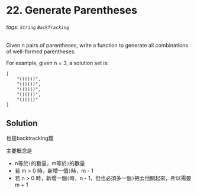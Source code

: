 # 22. Generate Parentheses
###### tags: `String` `BackTracking`


Given n pairs of parentheses, write a function to generate all combinations of well-formed parentheses.

For example, given n = 3, a solution set is:

	[
		"((()))",
		"(()())",
		"(())()",
		"()(())",
		"()()()"
	]


## Solution

也是backtracking題

主要概念是
- n等於`(`的數量，m等於`)`的數量  
- 若 m > 0 時，新增一個`)`時，m - 1
- 若 n > 0 時，新增一個`(`時，n - 1，但也必須多一個`)`把ㄊ他關起來，所以需要m + 1  